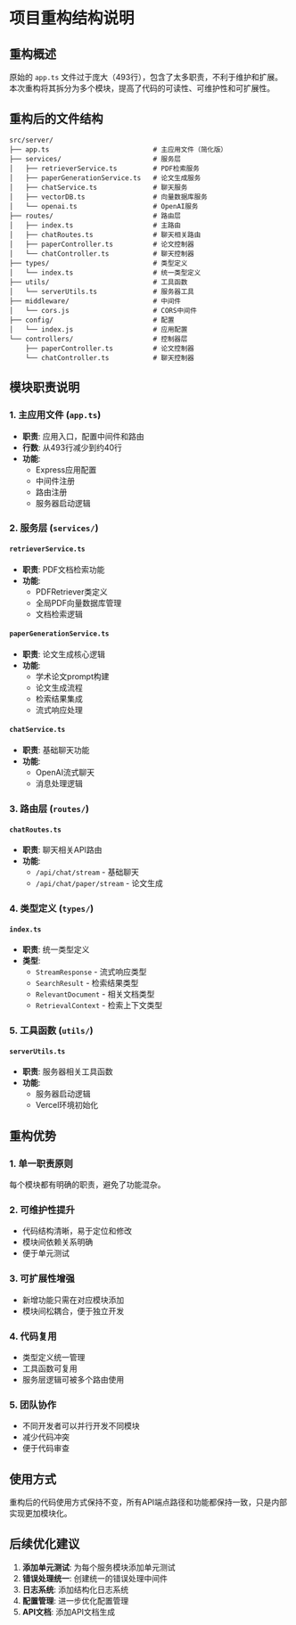 # 项目重构结构说明

## 重构概述

原始的 `app.ts` 文件过于庞大（493行），包含了太多职责，不利于维护和扩展。本次重构将其拆分为多个模块，提高了代码的可读性、可维护性和可扩展性。

## 重构后的文件结构

```
src/server/
├── app.ts                          # 主应用文件（简化版）
├── services/                       # 服务层
│   ├── retrieverService.ts         # PDF检索服务
│   ├── paperGenerationService.ts   # 论文生成服务
│   ├── chatService.ts              # 聊天服务
│   ├── vectorDB.ts                 # 向量数据库服务
│   └── openai.ts                   # OpenAI服务
├── routes/                         # 路由层
│   ├── index.ts                    # 主路由
│   ├── chatRoutes.ts               # 聊天相关路由
│   ├── paperController.ts          # 论文控制器
│   └── chatController.ts           # 聊天控制器
├── types/                          # 类型定义
│   └── index.ts                    # 统一类型定义
├── utils/                          # 工具函数
│   └── serverUtils.ts              # 服务器工具
├── middleware/                     # 中间件
│   └── cors.js                     # CORS中间件
├── config/                         # 配置
│   └── index.js                    # 应用配置
└── controllers/                    # 控制器层
    ├── paperController.ts          # 论文控制器
    └── chatController.ts           # 聊天控制器
```

## 模块职责说明

### 1. 主应用文件 (`app.ts`)
- **职责**: 应用入口，配置中间件和路由
- **行数**: 从493行减少到约40行
- **功能**: 
  - Express应用配置
  - 中间件注册
  - 路由注册
  - 服务器启动逻辑

### 2. 服务层 (`services/`)

#### `retrieverService.ts`
- **职责**: PDF文档检索功能
- **功能**:
  - PDFRetriever类定义
  - 全局PDF向量数据库管理
  - 文档检索逻辑

#### `paperGenerationService.ts`
- **职责**: 论文生成核心逻辑
- **功能**:
  - 学术论文prompt构建
  - 论文生成流程
  - 检索结果集成
  - 流式响应处理

#### `chatService.ts`
- **职责**: 基础聊天功能
- **功能**:
  - OpenAI流式聊天
  - 消息处理逻辑

### 3. 路由层 (`routes/`)

#### `chatRoutes.ts`
- **职责**: 聊天相关API路由
- **功能**:
  - `/api/chat/stream` - 基础聊天
  - `/api/chat/paper/stream` - 论文生成

### 4. 类型定义 (`types/`)

#### `index.ts`
- **职责**: 统一类型定义
- **类型**:
  - `StreamResponse` - 流式响应类型
  - `SearchResult` - 检索结果类型
  - `RelevantDocument` - 相关文档类型
  - `RetrievalContext` - 检索上下文类型

### 5. 工具函数 (`utils/`)

#### `serverUtils.ts`
- **职责**: 服务器相关工具函数
- **功能**:
  - 服务器启动逻辑
  - Vercel环境初始化

## 重构优势

### 1. 单一职责原则
每个模块都有明确的职责，避免了功能混杂。

### 2. 可维护性提升
- 代码结构清晰，易于定位和修改
- 模块间依赖关系明确
- 便于单元测试

### 3. 可扩展性增强
- 新增功能只需在对应模块添加
- 模块间松耦合，便于独立开发

### 4. 代码复用
- 类型定义统一管理
- 工具函数可复用
- 服务层逻辑可被多个路由使用

### 5. 团队协作
- 不同开发者可以并行开发不同模块
- 减少代码冲突
- 便于代码审查

## 使用方式

重构后的代码使用方式保持不变，所有API端点路径和功能都保持一致，只是内部实现更加模块化。

## 后续优化建议

1. **添加单元测试**: 为每个服务模块添加单元测试
2. **错误处理统一**: 创建统一的错误处理中间件
3. **日志系统**: 添加结构化日志系统
4. **配置管理**: 进一步优化配置管理
5. **API文档**: 添加API文档生成 